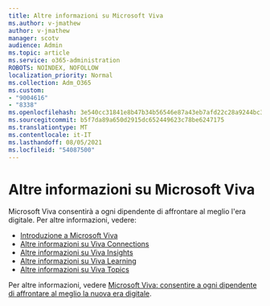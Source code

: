 ```yaml
---
title: Altre informazioni su Microsoft Viva
ms.author: v-jmathew
author: v-jmathew
manager: scotv
audience: Admin
ms.topic: article
ms.service: o365-administration
ROBOTS: NOINDEX, NOFOLLOW
localization_priority: Normal
ms.collection: Adm_O365
ms.custom:
- "9004616"
- "8338"
ms.openlocfilehash: 3e540cc31841e8b47b34b56546e87a43eb7afd22c28a9244bc3016e9937b087c
ms.sourcegitcommit: b5f7da89a650d2915dc652449623c78be6247175
ms.translationtype: MT
ms.contentlocale: it-IT
ms.lasthandoff: 08/05/2021
ms.locfileid: "54087500"
---
```

# <a name="learn-about-microsoft-viva"></a>Altre informazioni su Microsoft Viva

Microsoft Viva consentirà a ogni dipendente di affrontare al meglio l'era digitale. Per altre informazioni, vedere:

- [Introduzione a Microsoft Viva](https://www.microsoft.com/microsoft-viva/overview)
- [Altre informazioni su Viva Connections](https://aka.ms/VivaConnectionsBlog/)
- [Altre informazioni su Viva Insights](https://aka.ms/VivaInsightsBlog)
- [Altre informazioni su Viva Learning](https://aka.ms/VivaLearningBlog)
- [Altre informazioni su Viva Topics](https://aka.ms/viva/topics/blog)

Per altre informazioni, vedere [Microsoft Viva: consentire a ogni dipendente di affrontare al meglio la nuova era digitale](https://www.microsoft.com/microsoft-365/blog/2021/02/04/microsoft-viva-empowering-every-employee-for-the-new-digital-age/).
